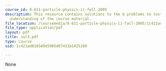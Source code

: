 ```yaml
---
course_id: 8-811-particle-physics-ii-fall-2005
description: This resource contains solutions to the 6 problems to test the student's
  understanding of the course material.
file_location: /coursemedia/8-811-particle-physics-ii-fall-2005/1c421ad016549e5985d07431b1425288_sol3.pdf
file_type: application/pdf
layout: pdf
title: sol3.pdf
type: course
uid: 1c421ad016549e5985d07431b1425288

---
```

None